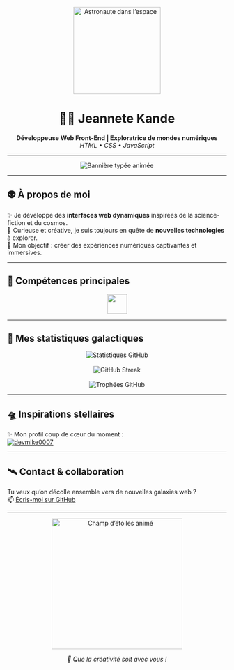 <p align="center">
  <img src="https://media.giphy.com/media/3o7TKMt1VVNkHV2PaE/giphy.gif" width="200" alt="Astronaute dans l’espace"/>
</p>

<h1 align="center">👩‍🚀 Jeannete Kande</h1>
<p align="center">
  <b>Développeuse Web Front-End | Exploratrice de mondes numériques</b><br>
  <em>HTML • CSS • JavaScript</em>
</p>

---

<p align="center">
  <img src="https://readme-typing-svg.demolab.com?font=Orbitron&size=24&pause=1000&color=00F7F7&background=000000&center=true&vCenter=true&width=435&lines=Bienvenue+dans+ma+galaxie+web+!;Passionnée+de+science-fiction+et+de+code+;Toujours+en+quête+d'aventures+numériques" alt="Bannière typée animée" />
</p>

---

## 👽 À propos de moi

✨ Je développe des **interfaces web dynamiques** inspirées de la science-fiction et du cosmos.  
🌌 Curieuse et créative, je suis toujours en quête de **nouvelles technologies** à explorer.  
🚀 Mon objectif : créer des expériences numériques captivantes et immersives.

---

## 🚀 Compétences principales

<p align="center">
  <img src="https://skillicons.dev/icons?i=html,css,js" height="45" />
</p>

---

## 🌌 Mes statistiques galactiques

<p align="center">
  <img src="https://github-readme-stats.vercel.app/api?username=jeannette-kande1&show_icons=true&theme=tokyonight&hide_border=true" alt="Statistiques GitHub"/>
  <br><br>
  <img src="https://github-readme-streak-stats.herokuapp.com/?user=jeannette-kande1&theme=tokyonight&hide_border=true" alt="GitHub Streak"/>
  <br><br>
  <img src="https://github-profile-trophy.vercel.app/?username=jeannette-kande1&theme=tokyonight&no-frame=true&row=1&column=7" alt="Trophées GitHub"/>
</p>

---

## 🛸 Inspirations stellaires

✨ Mon profil coup de cœur du moment :  
[![devmike0007](https://img.shields.io/badge/devmike0007-GitHub-green?style=for-the-badge&logo=github)](https://github.com/devmike0007)

---

## 🛰️ Contact & collaboration

Tu veux qu’on décolle ensemble vers de nouvelles galaxies web ?  
📫 [Écris-moi sur GitHub](https://github.com/jeannette-kande1)

---

<p align="center">
  <img src="https://media.giphy.com/media/26ufeOoLJr5x6m1Ek/giphy.gif" width="300" alt="Champ d’étoiles animé"/>
</p>

<p align="center"><i>🌠 Que la créativité soit avec vous !</i></p>
